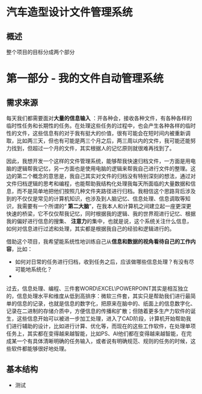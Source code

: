 # 汽车造型设计文件管理系统
## 概述
整个项目的目标分成两个部分

# 第一部分 - 我的文件自动管理系统

## 需求来源

每天我们都需要面对**大量的信息输入**
：开各种会，接收各种文件，有各种各样的临时性任务和长期性的任务。在处理这些任务的过程中，也会产生各种各样的临时性的文件，这些信息有的对于我有挺大的价值，很有可能会在短时间内被重新调取，比如两三天，但也有可能是两三个月之后，两三周以内的文件，我可能还能努力找到，但超过一个月的文件，其实根据人的记忆原则就很难再找到了。

因此，我想开发一个这样的文件管理系统，能够帮我快速归档文件，一方面是用电脑的逻辑帮我记忆，另一方面也是使用电脑的逻辑来帮我自己进行文件的整理。这边的第二个概念的意思是，我自己其实对文件的归档没有特别深刻的想法，通过对文件归档逻辑的思考和编程，也能帮助我结构化处理我每天所面临的大量数据和信息，而不是简单地把他们按照几种文件夹路径进行归档。我相信这个思路背后涉及到的不仅仅是常见的计算机知识，也涉及到人脑记忆、信息处理、信息调取等知识，我需要有一个所谓的“
**第二大脑**”，在我本人和计算机之间建立起一座更深更快速的桥梁，它不仅仅帮我记忆，同时根据我的逻辑、我的世界观进行记忆、根据我的偏好进行信息的搜集、
**注意力**的集中，也就是说，这个系统关注什么信息，如何对信息进行过滤和处理，其实都是根据我自己的经验和逻辑进行的。

借助这个项目，我希望能系统性地训练自己从**信息和数据的视角看待自己的工作内容**，比如：

- 如何对日常的任务进行归档，收到任务之后，应该做哪些信息处理？有没有尽可能地系统化？
-

过去，信息处理、编程、三件套WORD\EXCEL\POWERPOINT其实是相互独立的，信息处理水平和维度从低到高排序：微软三件套，其实只是帮助我们进行最简单的信息的记录，也就是信息的数字化，把原来在脑中的、纸面上的信息数字化、记录在二进制的存储介质中，方便信息的传播和扩散；但随着更多生产力软件的诞生，这些信息开始可以被进一步加工处理，进入了CAD阶段，计算机开始帮助我们进行辅助的设计，比如进行计算、优化等，而现在的这些工作软件，在处理单项任务上，其实都在变得越来越智能，比如PS、AI他们都在变得越来越智能，在完成某一个有具体清晰明确的任务输入，或者说有明确规范、规则的任务的时候，这些软件都能够很好地处理。

## 基本结构
- 测试


